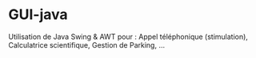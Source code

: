 # GUI-java
Utilisation de Java Swing &amp; AWT pour : Appel téléphonique (stimulation), Calculatrice scientifique, Gestion de Parking, ...
